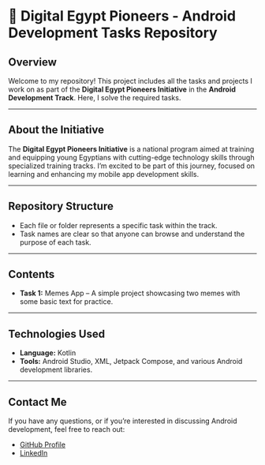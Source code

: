 # 📱 Digital Egypt Pioneers - Android Development Tasks Repository

## Overview

Welcome to my repository! This project includes all the tasks and projects I work on as part of the **Digital Egypt Pioneers Initiative** in the **Android Development Track**. Here, I solve the required tasks.

---

## About the Initiative

The **Digital Egypt Pioneers Initiative** is a national program aimed at training and equipping young Egyptians with cutting-edge technology skills through specialized training tracks. I’m excited to be part of this journey, focused on learning and enhancing my mobile app development skills.

---

## Repository Structure

- Each file or folder represents a specific task within the track.
- Task names are clear so that anyone can browse and understand the purpose of each task.

---

## Contents

- **Task 1:** Memes App – A simple project showcasing two memes with some basic text for practice.

---

## Technologies Used

- **Language:** Kotlin
- **Tools:** Android Studio, XML, Jetpack Compose, and various Android development libraries.

---

## Contact Me

If you have any questions, or if you’re interested in discussing Android development, feel free to reach out:

- [GitHub Profile](https://github.com/Abdallah-Alqiran)
- [LinkedIn](https://www.linkedin.com/in/abdallah-alqiran)
